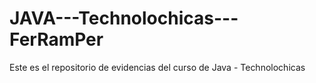 # JAVA---Technolochicas---FerRamPer
Este es el repositorio de evidencias del curso de Java - Technolochicas
